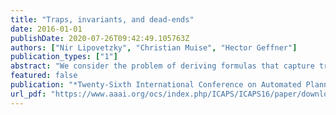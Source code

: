 ```yaml
---
title: "Traps, invariants, and dead-ends"
date: 2016-01-01
publishDate: 2020-07-26T09:42:49.105763Z
authors: ["Nir Lipovetzky", "Christian Muise", "Hector Geffner"]
publication_types: ["1"]
abstract: "We consider the problem of deriving formulas that capture traps, invariants, and dead-ends in classical planning through polynomial forms of preprocessing. An invariant is a formula that is true in the initial state and in all reachable states. A trap is a conditional invariant: once a state is reached that makes the trap true, all the states that are reachable from it will sat-isfy the trap formula as well. Finally, dead-ends are formulas that are satisfied in states that make the goal unreachable. We introduce a preprocessing algorithm that computes traps in k-DNF form that is exponential in the k parameter, and show how the algorithm can be used to precompute invariants and dead-ends. We report also preliminary tests that illustrate the effectiveness of the preprocessing algorithm for identifying dead-end states, and compare it with the identification that follows from the use of the h1 and h2 heuristics that cannot be preprocessed, and must be computed at run time."
featured: false
publication: "*Twenty-Sixth International Conference on Automated Planning and Scheduling*"
url_pdf: "https://www.aaai.org/ocs/index.php/ICAPS/ICAPS16/paper/download/13190/12679"
---
```


